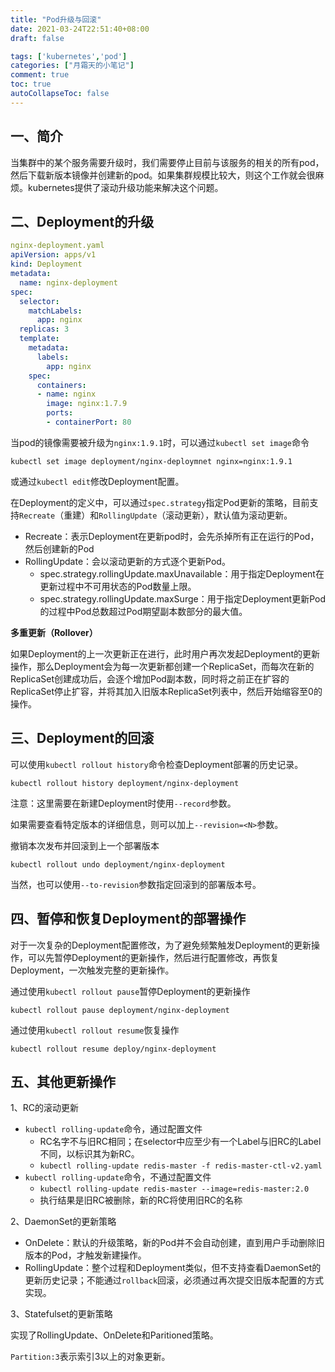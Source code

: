 ```yaml
---
title: "Pod升级与回滚"
date: 2021-03-24T22:51:40+08:00
draft: false

tags: ['kubernetes','pod']
categories: ["月霜天的小笔记"]
comment: true
toc: true
autoCollapseToc: false
---
```


## 一、简介

当集群中的某个服务需要升级时，我们需要停止目前与该服务的相关的所有pod，然后下载新版本镜像并创建新的pod。如果集群规模比较大，则这个工作就会很麻烦。kubernetes提供了滚动升级功能来解决这个问题。

## 二、Deployment的升级

```yaml
nginx-deployment.yaml
apiVersion: apps/v1
kind: Deployment
metadata:
  name: nginx-deployment
spec:
  selector:
    matchLabels:
      app: nginx
  replicas: 3
  template:
    metadata:
      labels:
        app: nginx
    spec:
      containers:
      - name: nginx
        image: nginx:1.7.9
        ports:
        - containerPort: 80
```

当pod的镜像需要被升级为`nginx:1.9.1`时，可以通过`kubectl set image`命令

```
kubectl set image deployment/nginx-deploymnet nginx=nginx:1.9.1
```

或通过`kubectl edit`修改Deployment配置。

在Deployment的定义中，可以通过`spec.strategy`指定Pod更新的策略，目前支持`Recreate`（重建）和`RollingUpdate`（滚动更新），默认值为滚动更新。

- Recreate：表示Deployment在更新pod时，会先杀掉所有正在运行的Pod，然后创建新的Pod
- RollingUpdate：会以滚动更新的方式逐个更新Pod。
  + spec.strategy.rollingUpdate.maxUnavailable：用于指定Deployment在更新过程中不可用状态的Pod数量上限。
  + spec.strategy.rollingUpdate.maxSurge：用于指定Deployment更新Pod的过程中Pod总数超过Pod期望副本数部分的最大值。

**多重更新（Rollover）**

如果Deployment的上一次更新正在进行，此时用户再次发起Deployment的更新操作，那么Deployment会为每一次更新都创建一个ReplicaSet，而每次在新的ReplicaSet创建成功后，会逐个增加Pod副本数，同时将之前正在扩容的ReplicaSet停止扩容，并将其加入旧版本ReplicaSet列表中，然后开始缩容至0的操作。

## 三、Deployment的回滚

可以使用`kubectl rollout history`命令检查Deployment部署的历史记录。

```
kubectl rollout history deployment/nginx-deployment
```

注意：这里需要在新建Deployment时使用`--record`参数。

如果需要查看特定版本的详细信息，则可以加上`--revision=<N>`参数。

撤销本次发布并回滚到上一个部署版本

````
kubectl rollout undo deployment/nginx-deployment
````

当然，也可以使用`--to-revision`参数指定回滚到的部署版本号。

## 四、暂停和恢复Deployment的部署操作

对于一次复杂的Deployment配置修改，为了避免频繁触发Deployment的更新操作，可以先暂停Deployment的更新操作，然后进行配置修改，再恢复Deployment，一次触发完整的更新操作。

通过使用`kubectl rollout pause`暂停Deployment的更新操作

```
kubectl rollout pause deployment/nginx-deployment
```

通过使用`kubectl rollout resume`恢复操作

```
kubectl rollout resume deploy/nginx-deployment
```

## 五、其他更新操作

1、RC的滚动更新

- `kubectl rolling-update`命令，通过配置文件
  - RC名字不与旧RC相同；在selector中应至少有一个Label与旧RC的Label不同，以标识其为新RC。
  - `kubectl rolling-update redis-master -f redis-master-ctl-v2.yaml`
- `kubectl rolling-update`命令，不通过配置文件
  - `kubectl rolling-update redis-master --image=redis-master:2.0`
  - 执行结果是旧RC被删除，新的RC将使用旧RC的名称

2、DaemonSet的更新策略

- OnDelete：默认的升级策略，新的Pod并不会自动创建，直到用户手动删除旧版本的Pod，才触发新建操作。
- RollingUpdate：整个过程和Deployment类似，但不支持查看DaemonSet的更新历史记录；不能通过`rollback`回滚，必须通过再次提交旧版本配置的方式实现。

3、Statefulset的更新策略

实现了RollingUpdate、OnDelete和Paritioned策略。

`Partition:3`表示索引3以上的对象更新。